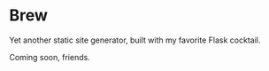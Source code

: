 Brew
====

Yet another static site generator, built with my favorite Flask cocktail.


Coming soon, friends.
